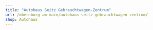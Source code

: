 ```yaml
---
title: "Autohaus Seitz Gebrauchtwagen-Zentrum"
url: /obernburg-am-main/autohaus-seitz-gebrauchtwagen-zentrum/
shop: Autohaus
---
```

